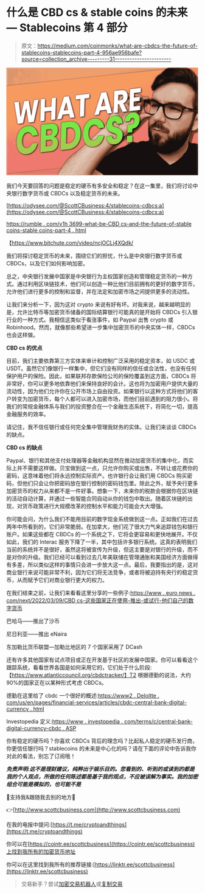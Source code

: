 # 什么是 CBD cs & stable coins 的未来— Stablecoins 第 4 部分

> 原文：<https://medium.com/coinmonks/what-are-cbdcs-the-future-of-stablecoins-stablecoins-part-4-956ae956bafe?source=collection_archive---------31----------------------->

![](img/52f3a6f9db0e1484cd9ddddee08564e3.png)

我们今天要回答的问题是稳定的硬币有多安全和稳定？在这一集里，我们将讨论中央银行数字货币或 CBDCs 以及稳定货币的未来。

[https://odysee.com/@ScottCBusiness:4/stablecoins-cdbcs:a](https://odysee.com/@ScottCBusiness:4/stablecoins-cdbcs:a)

[https://rumble . com/v1h 3699-what-be-CBD cs-and-the-future-of-stable coins-stable coins-part-4 . html](https://rumble.com/v1h3699-what-are-cbdcs-and-the-future-of-stablecoins-stablecoins-part-4.html)

【https://www.bitchute.com/video/ncjOCLj4XQdk/ 

我们将探讨稳定货币的未来，围绕它们的担忧，什么是中央银行数字货币或 CBDCs，以及它们如何影响加密。

总之，中央银行发展中国家是中央银行为主权国家创造和管理稳定货币的一种方式。通过利用区块链技术，他们可以创造一种比他们目前拥有的更好的数字货币，允许他们进行更多的控制和监督，并在法定和加密市场之间提供更多的流动性。

让我们来分析一下，因为这对 crypto 来说有好有坏。对我来说，越来越明显的是，允许比特币等加密货币储备的国际结算银行可能真的是开始将 CBDCs 引入银行业的一种方式。我相信这类似于看涨事件，如 Paypal 出售 crypto 或 Robinhood。然而，就像那些希望进一步集中加密货币的中央实体一样，CBDCs 也会这样做。

**CBD cs 的优点**

目前，我们主要依靠第三方实体来审计和控制广泛采用的稳定资本，如 USDC 或 USDT。虽然它们像银行一样集中，但它们没有同样的信任或合法性，也没有任何保护用户的保险。因此，如果联邦存款保险公司的保险覆盖到这方面，CBDCs 将非常好，你可以更多地依靠他们来保持良好的会计。这也将为加密用户提供大量的流动性，因为他们允许你在公开市场上自由投资。如果银行以这种方式将他们的客户转变为加密货币，每个人都可以进入加密市场，而他们目前遇到的阻力很小。将我们的常规金融体系与我们的投资整合在一个金融生态系统下，将简化一切，提高金融服务的效率。

请记住，我不信任银行或任何完全集中管理我财务的实体。让我们来谈谈 CBDCs 的缺点。

**CBD cs 的缺点**

Paypal、银行和其他支付处理器等金融机构显然在推动加密货币的集中化，而实际上并不需要这样做。贝宝做到这一点，只允许你购买或出售，不转让或花费你的密码，这意味着他们将永远控制实际资产。也许银行会让我们用 CBDCs 购买密码，但他们只会让你把密码放在银行控制的密码钱包里。除此之外，赋予央行更多加密货币的权力从来都不是一件好事。想象一下，未来你的税款会根据你在区块链的活动自动计算，并通过一些智能合同自动从你的钱包中取出。随着区块链的出现，对货币政策进行大规模改革的控制水平和能力可能会大大增强。

你可能会问，为什么我们不能用目前的数字现金系统做到这一点。正如我们在过去两年中所看到的，它们非常脆弱。在加拿大，他们花了很大力气来追踪钱包和银行账户。如果这些都在 CBDCs 的一个系统之下，它将会更容易和更快地展开。不仅如此，我们的 Interac 服务下降了一半，其中包括许多银行系统。这真的表明我们当前的系统并不是很好，虽然这将被宣传为升级，但这主要是对银行的升级，而不是对你的升级。我们已经可以看到过去几年美联储在管理通胀和美国经济方面做得有多差，所以类似这样的事情只会进一步放大这一点。最后，我要指出的是，这对商业银行来说可能非常不利，因为它们将无法竞争，或者将被迫持有央行的稳定货币，从而赋予它们对商业银行更大的权力。

在我们结束之前，让我们来看看这里分享的一些例子:[https://www . euro news . com/next/2022/03/09/CBD cs-这些国家正在使用-推出-或试行-他们自己的数字货币](https://www.euronews.com/next/2022/03/09/cbdcs-these-are-the-countries-are-using-launching-or-piloting-their-own-digital-currencies)

巴哈马——推出了沙币

尼日利亚——推出 eNaira

东加勒比货币联盟—加勒比地区的 7 个国家采用了 DCash

还有许多其他国家有试点项目或正在开发基于社区的发展中国家。你可以看看这个跟踪系统，看看世界各国是如何采用它的，它们处于什么阶段:【https://www.atlanticcouncil.org/cbdctracker/】T2 根据德勤的说法，大约 90%的国家正在以某种形式考虑 CBDCs。

德勤在这里给了 cbdc 一个很好的概述:[https://www2 . Deloitte . com/us/en/pages/financial-services/articles/cbdc-central-bank-digital-currency . html](https://www2.deloitte.com/us/en/pages/financial-services/articles/cbdc-central-bank-digital-currency.html)

Investopedia 定义:[https://www . investopedia . com/terms/c/central-bank-digital-currency-cbdc . ASP](https://www.investopedia.com/terms/c/central-bank-digital-currency-cbdc.asp)

你有稳定的硬币吗？你喜欢 CBDCs 背后的理念吗？比起私人稳定的硬币发行商，你更信任银行吗？stablecoins 的未来是中心化的吗？请在下面的评论中告诉我你对此的看法，别忘了订阅哦！

***免责声明:这不是理财建议，纯粹出于娱乐目的。您看到的、听到的或读到的都是我的个人观点，所做的任何陈述都是基于我的观点，不应被误解为事实。我的加密组合可能是模拟的，也可能不是***

👥支持我&跟随我去别的地方👥

👉[http://www.scottcbusiness.com](http://www.scottcbusiness.com)

在我的电报中提问:[https://t.me/cryptoandthings](https://t.me/cryptoandthings)

你可以在[https://cointr.ee/scottcbusiness](https://cointr.ee/scottcbusiness)上找到我所有的加密货币地址

你可以在这里找到我所有的推荐链接:[https://linktr.ee/scottcbusiness](https://linktr.ee/scottcbusiness)

> 交易新手？尝试[加密交易机器人](/coinmonks/crypto-trading-bot-c2ffce8acb2a)或[复制交易](/coinmonks/top-10-crypto-copy-trading-platforms-for-beginners-d0c37c7d698c)